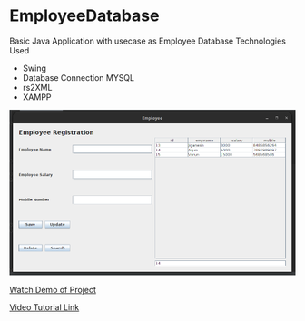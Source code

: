 # EmployeeDatabase

Basic Java Application with usecase as Employee Database
Technologies Used
- Swing
- Database Connection MYSQL
- rs2XML
- XAMPP

![Image](/UIimage.png)

[Watch Demo of Project](/javacruddemo.mkv "download")

[Video Tutorial Link](https://www.youtube.com/watch?v=e3AKnrTxFFo)